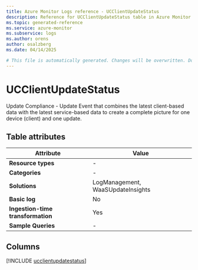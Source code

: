 ```yaml
---
title: Azure Monitor Logs reference - UCClientUpdateStatus
description: Reference for UCClientUpdateStatus table in Azure Monitor Logs.
ms.topic: generated-reference
ms.service: azure-monitor
ms.subservice: logs
ms.author: orens
author: osalzberg
ms.date: 04/14/2025

# This file is automatically generated. Changes will be overwritten. Do not change this file directly.
---
```


# UCClientUpdateStatus

Update Compliance - Update Event that combines the latest client-based data with the latest service-based data to create a complete picture for one device (client) and one update.


## Table attributes

|Attribute|Value|
|---|---|
|**Resource types**|-|
|**Categories**|-|
|**Solutions**| LogManagement, WaaSUpdateInsights|
|**Basic log**|No|
|**Ingestion-time transformation**|Yes|
|**Sample Queries**|-|



## Columns
  
[!INCLUDE [ucclientupdatestatus](~/reusable-content/ce-skilling/azure/includes/azure-monitor/reference/tables/ucclientupdatestatus-include.md)]
